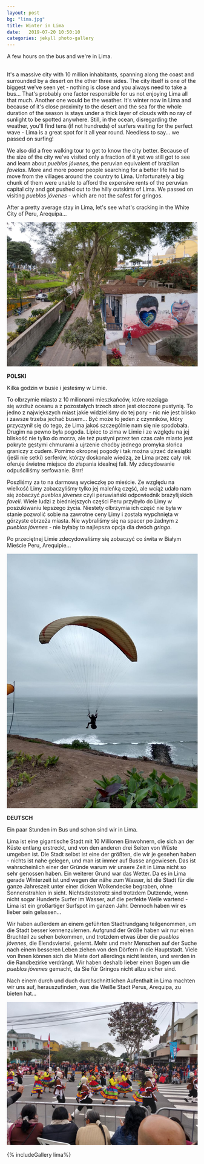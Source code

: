 ```yaml
---
layout: post
bg: "lima.jpg"
title: Winter in Lima
date:   2019-07-20 10:50:10
categories: jekyll photo-gallery
---
```


A few hours on the bus and we're in Lima.<br><br>


It's a massive city with 10 million inhabitants, spanning along the coast and surrounded by a desert on the other three sides. The city itself is one of the biggest we've seen yet - nothing is close and you always need to take a bus... That's probably one factor responsible for us not enjoying Lima all that much. Another one would be the weather. It's winter now in Lima and because of it's close proximity to the desert and the sea for the whole duration of the season is stays under a thick layer of clouds with no ray of sunlight to be spotted anywhere. Still, in the ocean, disregarding the weather, you'll find tens (if not hundreds) of surfers waiting for the perfect wave - Lima is a great spot for it all year round. Needless to say... we passed on surfing!

We also did a free walking tour to get to know the city better. Because of the size of the city we've visited only a fraction of it yet we still got to see and learn about _pueblos jóvenes_, the peruvian equivalent of brazilian _favelas_. More and more poorer people searching for a better life had to move from the villages around the country to Lima. Unfortunately a big chunk of them were unable to afford the expensive rents of the peruvian capital city and got pushed out to the hilly outskirts of Lima. We passed on visiting _pueblos jóvenes_ - which are not the safest for gringos.

After a pretty average stay in Lima, let's see what's cracking in the White City of Peru, Arequipa...

![Lima](/assets/images/posts/lima/10.jpg)

<b>POLSKI</b>

Kilka godzin w busie i jesteśmy w Limie.

To olbrzymie miasto z 10 milionami mieszkańców, które rozciąga się wzdłuż oceanu a z pozostałych trzech stron jest otoczone pustynią. To jedno z największych miast jakie widzieliśmy do tej pory - nic nie jest blisko i zawsze trzeba jechać busem... Być może to jeden z czynników, który przyczynił się do tego, że Lima jakoś szczególnie nam się nie spodobała. Drugim na pewno była pogoda. Lipiec to zima w Limie i ze względu na jej bliskość nie tylko do morza, ale też pustyni przez ten czas całe miasto jest pokryte gęstymi chmurami a ujrzenie choćby jednego promyka słońca graniczy z cudem. Pomimo okropnej pogody i tak można ujrzeć dziesiątki (jeśli nie setki) serferów, którzy doskonale wiedzą, że Lima przez cały rok oferuje świetne miejsce do złapania idealnej fali. My zdecydowanie odpuściliśmy serfowanie. Brrr!

Poszliśmy za to na darmową wycieczkę po mieście. Ze względu na wielkość Limy zobaczyliśmy tylko jej maleńką część, ale wciąż udało nam się zobaczyć  _pueblos jóvenes_ czyli peruwiański odpowiednik brazylijskich _faveli_. Wiele ludzi z biedniejszych części Peru przybyło do Limy w poszukiwaniu lepszego życia. Niestety olbrzymia ich część nie była w stanie pozwolić sobie na zawrotne ceny Limy i została wypchnięta w górzyste obrzeża miasta. Nie wybraliśmy się na spacer po żadnym z _pueblos jóvenes_ - nie byłaby to najlepsza opcja dla dwóch _gringo_.

Po przeciętnej Limie zdecydowaliśmy się zobaczyć co świta w Białym Mieście Peru, Arequipie...


![Lima](/assets/images/posts/lima/8.jpg)

<b>DEUTSCH</b>

Ein paar Stunden im Bus und schon sind wir in Lima.

Lima ist eine gigantische Stadt mit 10 Millionen Einwohnern, die sich an der Küste entlang erstreckt, und von den anderen drei Seiten von Wüste umgeben ist. Die Stadt selbst ist eine der größten, die wir je gesehen haben - nichts ist nahe gelegen, und man ist immer auf Busse angewiesen. Das ist wahrscheinlich einer der Gründe warum wir unsere Zeit in Lima nicht so sehr genossen haben. Ein weiterer Grund war das Wetter. Da es in Lima gerade Winterzeit ist und wegen der nähe zum Wasser, ist die Stadt für die ganze Jahreszeit unter einer dicken Wolkendecke begraben, ohne Sonnenstrahlen in sicht. Nichtsdestotrotz sind trotzdem Dutzende, wenn nicht sogar Hunderte Surfer im Wasser, auf die perfekte Welle wartend - Lima ist ein großartiger Surfspot im ganzen Jahr. Dennoch haben wir es lieber sein gelassen...

Wir haben außerdem an einem geführten Stadtrundgang teilgenommen, um die Stadt besser kennenzulernen. Aufgrund der Größe haben wir nur einen Bruchteil zu sehen bekommen, und trotzdem etwas über die _pueblos jóvenes_, die Elendsviertel, gelernt. Mehr und mehr Menschen auf der Suche nach einem besseren Leben ziehen von den Dörfern in die Hauptstadt. Viele von Ihnen können sich die Miete dort allerdings nicht leisten, und werden in die Randbezirke verdrängt. Wir haben deshalb lieber einen Bogen um die _pueblos jóvenes_ gemacht, da Sie für Gringos nicht allzu sicher sind.

Nach einem durch und duch durchschnittlichen Aufenthalt in Lima machten wir uns auf, herauszufinden, was die Weiße Stadt Perus, Arequipa, zu bieten hat...

![Lima](/assets/images/posts/lima/4.jpg)

{% includeGallery lima%}

